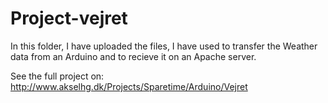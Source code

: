 # Project-vejret
In this folder, I have uploaded the files, I have used to transfer the Weather data from an Arduino and to recieve it on an Apache server.

See the full project on: http://www.akselhg.dk/Projects/Sparetime/Arduino/Vejret

